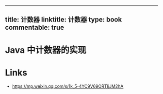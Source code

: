 
---
title: 计数器
linktitle: 计数器
type: book
commentable: true
---

# Java 中计数器的实现

# Links

- https://mp.weixin.qq.com/s/1k_5-4YC9V69ORTIjJM2hA

    